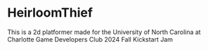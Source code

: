 # HeirloomThief

This is a 2d platformer made for the University of North Carolina at Charlotte Game Developers Club 2024 Fall Kickstart Jam